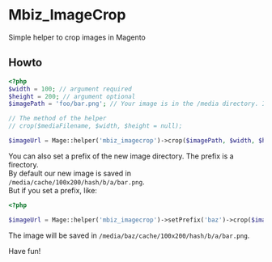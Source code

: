 # Mbiz_ImageCrop

Simple helper to crop images in Magento

## Howto

```php
<?php
$width = 100; // argument required
$height = 200; // argument optional
$imagePath = 'foo/bar.png'; // Your image is in the /media directory. In /media/foo/ precisely.

// The method of the helper
// crop($mediaFilename, $width, $height = null);

$imageUrl = Mage::helper('mbiz_imagecrop')->crop($imagePath, $width, $height);
```

You can also set a prefix of the new image directory. The prefix is a firectory.  
By default our new image is saved in `/media/cache/100x200/hash/b/a/bar.png`.  
But if you set a prefix, like:

```php
<?php

$imageUrl = Mage::helper('mbiz_imagecrop')->setPrefix('baz')->crop($imagePath, $width, $height);  
```

The image will be saved in `/media/baz/cache/100x200/hash/b/a/bar.png`.


Have fun!

